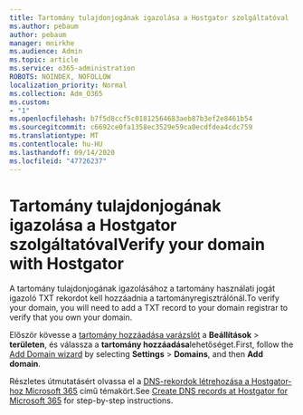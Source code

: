 ```yaml
---
title: Tartomány tulajdonjogának igazolása a Hostgator szolgáltatóval
ms.author: pebaum
author: pebaum
manager: mnirkhe
ms.audience: Admin
ms.topic: article
ms.service: o365-administration
ROBOTS: NOINDEX, NOFOLLOW
localization_priority: Normal
ms.collection: Adm_O365
ms.custom:
- "1"
ms.openlocfilehash: b7f5d8ccf5c01812564683aeb87b3ef2e8461b54
ms.sourcegitcommit: c6692ce0fa1358ec3529e59ca0ecdfdea4cdc759
ms.translationtype: MT
ms.contentlocale: hu-HU
ms.lasthandoff: 09/14/2020
ms.locfileid: "47726237"
---
```

# <a name="verify-your-domain-with-hostgator"></a><span data-ttu-id="5ae26-102">Tartomány tulajdonjogának igazolása a Hostgator szolgáltatóval</span><span class="sxs-lookup"><span data-stu-id="5ae26-102">Verify your domain with Hostgator</span></span>

<span data-ttu-id="5ae26-103">A tartomány tulajdonjogának igazolásához a tartomány használati jogát igazoló TXT rekordot kell hozzáadnia a tartományregisztrálónál.</span><span class="sxs-lookup"><span data-stu-id="5ae26-103">To verify your domain, you will need to add a TXT record to your domain registrar to verify that you own your domain.</span></span> 

<span data-ttu-id="5ae26-104">Először kövesse a [tartomány hozzáadása varázslót](https://portal.office.com/adminportal/home#/Domains) a **Beállítások** \> **területen**, és válassza a **tartomány hozzáadása**lehetőséget.</span><span class="sxs-lookup"><span data-stu-id="5ae26-104">First, follow the [Add Domain wizard](https://portal.office.com/adminportal/home#/Domains) by selecting **Settings** \> **Domains**, and then **Add domain**.</span></span>
  
<span data-ttu-id="5ae26-105">Részletes útmutatásért olvassa el a [DNS-rekordok létrehozása a Hostgator-hoz Microsoft 365](https://docs.microsoft.com/microsoft-365/admin/dns/create-dns-records-at-hostgator) című témakört.</span><span class="sxs-lookup"><span data-stu-id="5ae26-105">See [Create DNS records at Hostgator for Microsoft 365](https://docs.microsoft.com/microsoft-365/admin/dns/create-dns-records-at-hostgator) for step-by-step instructions.</span></span>